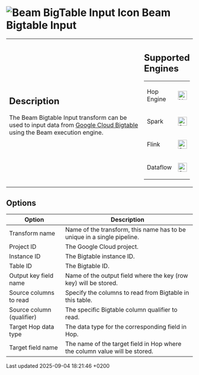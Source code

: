 <div id="header">

# <span class="image image-doc-icon">![Beam BigTable Input Icon](../assets/images/transforms/icons/beam-gcp-bigtable-input.svg)</span> Beam Bigtable Input

</div>

<div id="content">

<div id="preamble">

<div class="sectionbody">

<table>
<colgroup>
<col style="width: 75%" />
<col style="width: 25%" />
</colgroup>
<tbody>
<tr class="odd">
<td><div class="content">
<div class="sect1">
<h2 id="_description">Description</h2>
<div class="sectionbody">
<div class="paragraph">
<p>The Beam Bigtable Input transform can be used to input data from <a href="https://cloud.google.com/bigtable">Google Cloud Bigtable</a> using the Beam execution engine.</p>
</div>
</div>
</div>
</div></td>
<td><div class="content">
<div class="sect1">
<h2 id="_supported_engines">Supported Engines</h2>
<div class="sectionbody">
<table>
<tbody>
<tr class="odd">
<td><p>Hop Engine</p></td>
<td><div class="content">
<div class="paragraph">
<p><span class="image"><img src="../assets/images/cross.svg" alt="Not Supported" width="24" /></span></p>
</div>
</div></td>
</tr>
<tr class="even">
<td><p>Spark</p></td>
<td><div class="content">
<div class="paragraph">
<p><span class="image"><img src="../assets/images/check_mark.svg" alt="Supported" width="24" /></span></p>
</div>
</div></td>
</tr>
<tr class="odd">
<td><p>Flink</p></td>
<td><div class="content">
<div class="paragraph">
<p><span class="image"><img src="../assets/images/check_mark.svg" alt="Supported" width="24" /></span></p>
</div>
</div></td>
</tr>
<tr class="even">
<td><p>Dataflow</p></td>
<td><div class="content">
<div class="paragraph">
<p><span class="image"><img src="../assets/images/check_mark.svg" alt="Supported" width="24" /></span></p>
</div>
</div></td>
</tr>
</tbody>
</table>
</div>
</div>
</div></td>
</tr>
</tbody>
</table>

</div>

</div>

<div class="sect1">

## Options

<div class="sectionbody">

| Option                    | Description                                                                |
| ------------------------- | -------------------------------------------------------------------------- |
| Transform name            | Name of the transform, this name has to be unique in a single pipeline.    |
| Project ID                | The Google Cloud project.                                                  |
| Instance ID               | The Bigtable instance ID.                                                  |
| Table ID                  | The Bigtable ID.                                                           |
| Output key field name     | Name of the output field where the key (row key) will be stored.           |
| Source columns to read    | Specify the columns to read from Bigtable in this table.                   |
| Source column (qualifier) | The specific Bigtable column qualifier to read.                            |
| Target Hop data type      | The data type for the corresponding field in Hop.                          |
| Target field name         | The name of the target field in Hop where the column value will be stored. |

</div>

</div>

</div>

<div id="footer">

<div id="footer-text">

Last updated 2025-09-04 18:21:46 +0200

</div>

</div>
